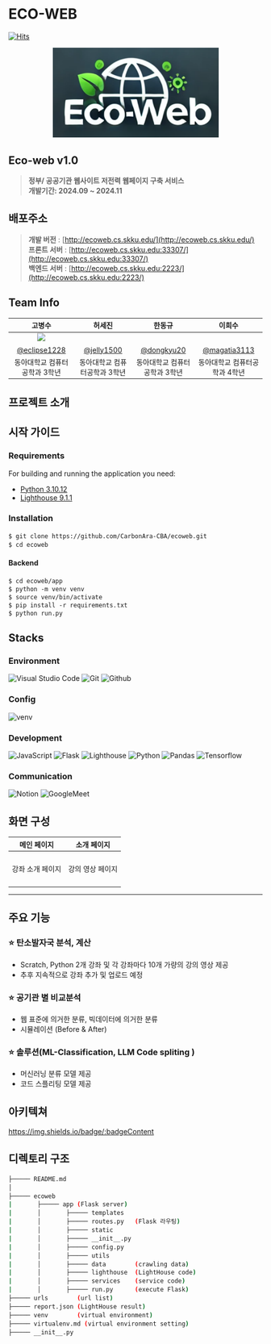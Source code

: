 # ECO-WEB
[![Hits](https://hits.seeyoufarm.com/api/count/incr/badge.svg?url=https%3A%2F%2Fgithub.com%2FCarbonAra-CBA%2Fecoweb&count_bg=%2379C83D&title_bg=%23555555&icon=&icon_color=%23E7E7E7&title=hits&edge_flat=false)](https://hits.seeyoufarm.com)

<div align="center">
<img width="329" alt="image" src="https://raw.githubusercontent.com/eclipse1228/Githun-User-Content/main/ecoweblogo.png">
</div>

## Eco-web v1.0
> **정부/ 공공기관 웹사이트 저전력 웹페이지 구축 서비스** <br/> **개발기간: 2024.09 ~ 2024.11**

## 배포주소
> **개발 버전** : [http://ecoweb.cs.skku.edu/](http://ecoweb.cs.skku.edu/) <br>
> **프론트 서버** : [http://ecoweb.cs.skku.edu:33307/](http://ecoweb.cs.skku.edu:33307/)<br>
> **백엔드 서버** : [http://ecoweb.cs.skku.edu:2223/](http://ecoweb.cs.skku.edu:2223/)<br>

## Team Info

|      고병수       |          허세진         |       한동규         | 이희수|                                                                                                               
| :------------------------------------------------------------------------------: | :---------------------------------------------------------------------------------------------------------------------------------------------------: | :---------------------------------------------------------------------------------------------------------------------------------------------------------------------------------------------------: | :---------------------------------------------------------------------------------------------------------------------------------------------------------------------------------------------------: | 
|   <img width="160px"  src="https://avatars.githubusercontent.com/u/107296751?v=4" />    |                      <img width="160px" src="" />    |                   <img width="160px" src=""/>   |
|   [@eclipse1228](https://github.com/eclipse1228)   |    [@jelly1500](https://github.com/jelly1500)  | [@dongkyu20](https://github.com/dongkyu20)  | [@magatia3113](https://github.com/magatia3113) |
| 동아대학교 컴퓨터공학과 3학년 | 동아대학교 컴퓨터공학과 3학년 | 동아대학교 컴퓨터공학과 3학년 | 동아대학교 컴퓨터공학과 4학년 |

## 프로젝트 소개 

## 시작 가이드
### Requirements
For building and running the application you need:

- [Python 3.10.12](https://www.python.org/downloads/release/python-31012/)
- [Lighthouse 9.1.1](https://github.com/GoogleChrome/lighthouse/releases/tag/v9.1.1)
### Installation
``` bash
$ git clone https://github.com/CarbonAra-CBA/ecoweb.git
$ cd ecoweb
```
#### Backend
```
$ cd ecoweb/app
$ python -m venv venv
$ source venv/bin/activate
$ pip install -r requirements.txt
$ python run.py
```

## Stacks

### Environment
![Visual Studio Code](https://img.shields.io/badge/Visual%20Studio%20Code-007ACC?style=for-the-badge&logo=Visual%20Studio%20Code&logoColor=white)
![Git](https://img.shields.io/badge/Git-F05032?style=for-the-badge&logo=Git&logoColor=white)
![Github](https://img.shields.io/badge/GitHub-181717?style=for-the-badge&logo=GitHub&logoColor=white)             
### Config
![venv](https://img.shields.io/badge/venv-007ACC?style=for-the-badge&logo=venv&logoColor=white)        

### Development
![JavaScript](https://img.shields.io/badge/JavaScript-F7DF1E?style=for-the-badge&logo=Javascript&logoColor=white)
![Flask](https://img.shields.io/badge/Flask-000000?style=for-the-badge&logo=Flask&logoColor=white)
![Lighthouse](https://img.shields.io/badge/Lighthouse-000000?style=for-the-badge&logo=Lighthouse&logoColor=white)
![Python](https://img.shields.io/badge/Python-3776AB?style=for-the-badge&logo=Python&logoColor=white)
![Pandas](https://img.shields.io/badge/Pandas-150458?style=for-the-badge&logo=Pandas&logoColor=white)
![Tensorflow](https://img.shields.io/badge/Tensorflow-FF6F00?style=for-the-badge&logo=Tensorflow&logoColor=white)
### Communication
![Notion](https://img.shields.io/badge/Notion-000000?style=for-the-badge&logo=Notion&logoColor=white)
![GoogleMeet](https://img.shields.io/badge/GoogleMeet-00897B?style=for-the-badge&logo=Google%20Meet&logoColor=white)

## 화면 구성
| 메인 페이지  |  소개 페이지   |
| :-------------------------------------------: | :------------: |
|  <img width="329" src=""/> |  <img width="329" src=""/>|  
| 강좌 소개 페이지   |  강의 영상 페이지   |  
| <img width="329" src=""/>   |  <img width="329" src=""/>     |

---


## 주요 기능
### ⭐️ 탄소발자국 분석, 계산 
- Scratch, Python 2개 강좌 및 각 강좌마다 10개 가량의 강의 영상 제공
- 추후 지속적으로 강좌 추가 및 업로드 예정

### ⭐️ 공기관 별 비교분석
- 웹 표준에 의거한 분류, 빅데이터에 의거한 분류
- 시뮬레이션 (Before & After)
### ⭐️ 솔루션(ML-Classification, LLM Code spliting )
- 머신러닝 분류 모델 제공
- 코드 스플리팅 모델 제공


## 아키텍쳐
https://img.shields.io/badge/:badgeContent


## 디렉토리 구조 
```bash
├───── README.md
│       
├───── ecoweb
|       ├───── app (Flask server)
|       │       ├───── templates   
|       │       ├───── routes.py   (Flask 라우팅)
|       │       ├───── static      
|       │       ├───── __init__.py 
|       │       ├───── config.py   
|       │       ├───── utils       
|       │       ├───── data        (crawling data)
|       │       ├───── lighthouse  (LightHouse code)
|       │       ├───── services    (service code)
|       │       ├───── run.py      (execute Flask)
├───── urls        (url list)
├───── report.json (LightHouse result)
├───── venv        (virtual environment)
├───── virtualenv.md (virtual environment setting)
├───── __init__.py 
```
